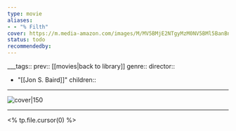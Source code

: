 ```yaml
---
type: movie
aliases:
- - "% Filth"
cover: https://m.media-amazon.com/images/M/MV5BMjE2NTgyMzM0NV5BMl5BanBnXkFtZTgwNzkwNDE1MzE@._V1_SX300.jpg
status: todo
recommendedby:
---
```

___tags:: prev:: [[movies|back to library]]
genre::
director:: 
  - "[[Jon S. Baird]]"
children::
___
![cover|150](https://m.media-amazon.com/images/M/MV5BMjE2NTgyMzM0NV5BMl5BanBnXkFtZTgwNzkwNDE1MzE@._V1_SX300.jpg)
___
<% tp.file.cursor(0) %>
